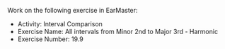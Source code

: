 Work on the following exercise in EarMaster:
- Activity: Interval Comparison
- Exercise Name: All intervals from Minor 2nd to Major 3rd - Harmonic
- Exercise Number: 19.9
